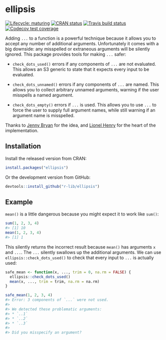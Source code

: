 
<!-- README.md is generated from README.Rmd. Please edit that file -->

# ellipsis

<!-- badges: start -->

[![Lifecycle:
maturing](https://img.shields.io/badge/lifecycle-maturing-blue.svg)](https://lifecycle.r-lib.org/articles/stages.html)
[![CRAN
status](https://www.r-pkg.org/badges/version/ellipsis)](https://cran.r-project.org/package=ellipsis)
[![Travis build
status](https://travis-ci.org/r-lib/ellipsis.svg?branch=master)](https://travis-ci.org/r-lib/ellipsis)
[![Codecov test
coverage](https://codecov.io/gh/r-lib/ellipsis/branch/master/graph/badge.svg)](https://codecov.io/gh/r-lib/ellipsis?branch=master)
<!-- badges: end -->

Adding `...` to a function is a powerful technique because it allows you
to accept any number of additional arguments. Unfortunately it comes
with a big downside: any misspelled or extraneous arguments will be
silently ignored. This package provides tools for making `...` safer:

  - `check_dots_used()` errors if any components of `...` are not
    evaluated. This allows an S3 generic to state that it expects every
    input to be evaluated.

  - `check_dots_unnamed()` errors if any components of `...` are named.
    This allows you to collect arbitrary unnamed arguments, warning if
    the user misspells a named argument.

  - `check_dots_empty()` errors if `...` is used. This allows you to use
    `...` to force the user to supply full argument names, while still
    warning if an argument name is misspelled.

Thanks to [Jenny Bryan](https://github.com/jennybc) for the idea, and
[Lionel Henry](https://github.com/lionel-) for the heart of the
implementation.

## Installation

Install the released version from CRAN:

``` r
install.packages("ellipsis")
```

Or the development version from GitHub:

``` r
devtools::install_github("r-lib/ellipsis")
```

## Example

`mean()` is a little dangerous because you might expect it to work like
`sum()`:

``` r
sum(1, 2, 3, 4)
#> [1] 10
mean(1, 2, 3, 4)
#> [1] 1
```

This silently returns the incorrect result because `mean()` has
arguments `x` and `...`. The `...` silently swallows up the additional
arguments. We can use `ellipsis::check_dots_used()` to check that every
input to `...` is actually used:

``` r
safe_mean <- function(x, ..., trim = 0, na.rm = FALSE) {
  ellipsis::check_dots_used()
  mean(x, ..., trim = trim, na.rm = na.rm)
}

safe_mean(1, 2, 3, 4)
#> Error: 3 components of `...` were not used.
#> 
#> We detected these problematic arguments:
#> * `..1`
#> * `..2`
#> * `..3`
#> 
#> Did you misspecify an argument?
```

